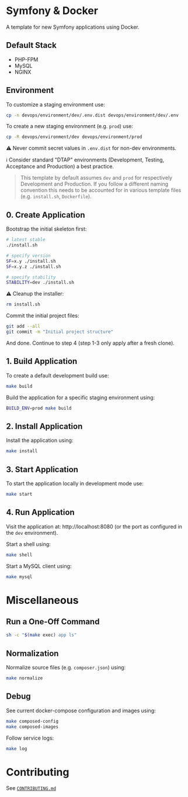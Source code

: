 # Symfony & Docker

A template for new Symfony applications using Docker.

## Default Stack

- PHP-FPM
- MySQL
- NGINX

## Environment

To customize a staging environment use:

```bash
cp -n devops/environment/dev/.env.dist devops/environment/dev/.env
```

To create a new staging environment (e.g. `prod`) use:

```bash
cp -R devops/environment/dev devops/environment/prod
```

⚠️ Never commit secret values in `.env.dist` for non-dev environments.

ℹ️ Consider standard "DTAP" environments (Development, Testing, Acceptance and Production) a best practice.

> This template by default assumes `dev` and `prod` for respectively Development and Production.
> If you follow a different naming convention this needs to be accounted for in various template files (e.g. `install.sh`, `Dockerfile`).

## 0. Create Application

Bootstrap the initial skeleton first:

```bash
# latest stable
./install.sh

# specify version
SF=x.y ./install.sh
SF=x.y.z ./install.sh

# specify stability
STABILITY=dev ./install.sh
```

⚠️ Cleanup the installer:

```bash
rm install.sh
```

Commit the initial project files:

```bash
git add --all
git commit -m "Initial project structure"
```

And done. Continue to step 4 (step 1-3 only apply after a fresh clone).

## 1. Build Application

To create a default development build use:

```bash
make build
```

Build the application for a specific staging environment using:

```bash
BUILD_ENV=prod make build
```

## 2. Install Application

Install the application using:

```bash
make install
```

## 3. Start Application

To start the application locally in development mode use:

```bash
make start
```

## 4. Run Application

Visit the application at: http://localhost:8080 (or the port as configured in the `dev` environment).

Start a shell using:

```bash
make shell
```

Start a MySQL client using:

```bash
make mysql
```

# Miscellaneous

## Run a One-Off Command

```bash
sh -c "$(make exec) app ls"
```

## Normalization

Normalize source files (e.g. `composer.json`) using:

```bash
make normalize
```

## Debug

See current docker-compose configuration and images using:

```bash
make composed-config
make composed-images
```

Follow service logs:

```bash
make log
```

# Contributing

See [`CONTRIBUTING.md`](CONTRIBUTING.md)
